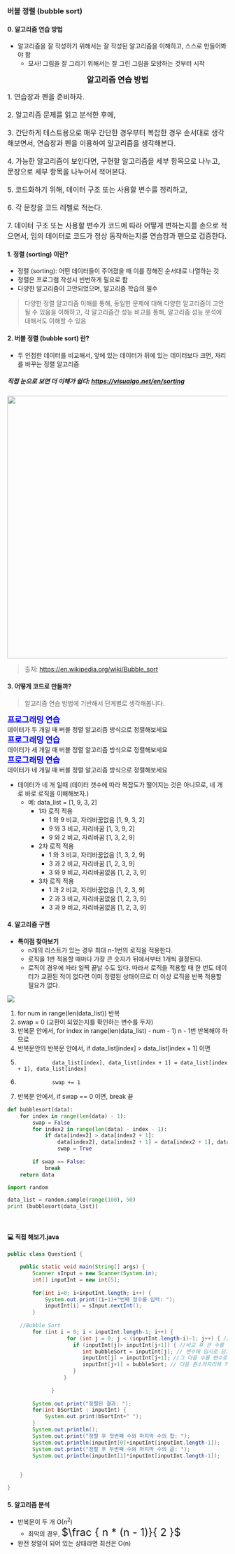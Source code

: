 ### 버블 정렬 (bubble sort) 

#### 0. 알고리즘 연습 방법
* 알고리즘을 잘 작성하기 위해서는 잘 작성된 알고리즘을 이해하고, 스스로 만들어봐야 함
  - 모사! 그림을 잘 그리기 위해서는 잘 그린 그림을 모방하는 것부터 시작


<div class="alert alert-block alert-info">
<center><strong><font size=4em>알고리즘 연습 방법</font></strong></center>

<font size=3em>1. 연습장과 펜을 준비하자.</font><br><br>
<font size=3em>2. 알고리즘 문제를 읽고 분석한 후에,</font><br><br>
<font size=3em>3. 간단하게 테스트용으로 매우 간단한 경우부터 복잡한 경우 순서대로 생각해보면서, 연습장과 펜을 이용하여 알고리즘을 생각해본다.</font><br><br>
<font size=3em>4. 가능한 알고리즘이 보인다면, 구현할 알고리즘을 세부 항목으로 나누고, 문장으로 세부 항목을 나누어서 적어본다.</font><br><br>
<font size=3em>5. 코드화하기 위해, 데이터 구조 또는 사용할 변수를 정리하고,</font><br><br>
<font size=3em>6. 각 문장을 코드 레벨로 적는다.</font><br><br>
<font size=3em>7. 데이터 구조 또는 사용할 변수가 코드에 따라 어떻게 변하는지를 손으로 적으면서, 임의 데이터로 코드가 정상 동작하는지를 연습장과 펜으로 검증한다.</font><br>
</div>

#### 1. 정렬 (sorting) 이란?
- 정렬 (sorting): 어떤 데이터들이 주어졌을 때 이를 정해진 순서대로 나열하는 것
- 정렬은 프로그램 작성시 빈번하게 필요로 함
- 다양한 알고리즘이 고안되었으며, 알고리즘 학습의 필수

> 다양한 정렬 알고리즘 이해를 통해, 동일한 문제에 대해 다양한 알고리즘이 고안될 수 있음을 이해하고,
> 각 알고리즘간 성능 비교를 통해, 알고리즘 성능 분석에 대해서도 이해할 수 있음

#### 2. 버블 정렬 (bubble sort) 란?
* 두 인접한 데이터를 비교해서, 앞에 있는 데이터가 뒤에 있는 데이터보다 크면, 자리를 바꾸는 정렬 알고리즘

##### 직접 눈으로 보면 더 이해가 쉽다: https://visualgo.net/en/sorting

<img src="https://upload.wikimedia.org/wikipedia/commons/c/c8/Bubble-sort-example-300px.gif" width=600/>

> 출처: https://en.wikipedia.org/wiki/Bubble_sort

#### 3. 어떻게 코드로 만들까?

> 알고리즘 연습 방법에 기반해서 단계별로 생각해봅니다.

<div class="alert alert-block alert-warning">
<strong><font color="blue" size="4em">프로그래밍 연습</font></strong><br>
데이터가 두 개일 때 버블 정렬 알고리즘 방식으로 정렬해보세요<br>
</div>

<div class="alert alert-block alert-warning">
<strong><font color="blue" size="4em">프로그래밍 연습</font></strong><br>
데이터가 세 개일 때 버블 정렬 알고리즘 방식으로 정렬해보세요<br>
</div>

<div class="alert alert-block alert-warning">
<strong><font color="blue" size="4em">프로그래밍 연습</font></strong><br>
데이터가 네 개일 때 버블 정렬 알고리즘 방식으로 정렬해보세요<br>
</div>

* 데이터가 네 개 일때 (데이터 갯수에 따라 복잡도가 떨어지는 것은 아니므로, 네 개로 바로 로직을 이해해보자.)
  - 예: data_list = [1, 9, 3, 2]
    - 1차 로직 적용
      - 1 와 9 비교, 자리바꿈없음 [1, 9, 3, 2]
      - 9 와 3 비교, 자리바꿈 [1, 3, 9, 2]
      - 9 와 2 비교, 자리바꿈 [1, 3, 2, 9]
    - 2차 로직 적용
      - 1 와 3 비교, 자리바꿈없음 [1, 3, 2, 9]
      - 3 과 2 비교, 자리바꿈 [1, 2, 3, 9]
      - 3 와 9 비교, 자리바꿈없음 [1, 2, 3, 9]
    - 3차 로직 적용
      - 1 과 2 비교, 자리바꿈없음 [1, 2, 3, 9]
      - 2 과 3 비교, 자리바꿈없음 [1, 2, 3, 9]
      - 3 과 9 비교, 자리바꿈없음 [1, 2, 3, 9]

#### 4. 알고리즘 구현
* **특이점 찾아보기**
  - n개의 리스트가 있는 경우 최대 n-1번의 로직을 적용한다.
  - 로직을 1번 적용할 때마다 가장 큰 숫자가 뒤에서부터 1개씩 결정된다.
  - 로직이 경우에 따라 일찍 끝날 수도 있다. 따라서 로직을 적용할 때 한 번도 데이터가 교환된 적이 없다면 이미 정렬된 상태이므로 더 이상 로직을 반복 적용할 필요가 없다.

<img src="https://www.fun-coding.org/00_Images/bubblealgo.png" />

1. for num in range(len(data_list)) 반복
2. swap = 0 (교환이 되었는지를 확인하는 변수를 두자)
2. 반복문 안에서, for index in range(len(data_list) - num - 1) n - 1번 반복해야 하므로
3. 반복문안의 반복문 안에서, if data_list[index] > data_list[index + 1] 이면
4.                data_list[index], data_list[index + 1] = data_list[index + 1], data_list[index]
5.                swap += 1
6. 반복문 안에서, if swap == 0 이면, break 끝


```python
def bubblesort(data):
    for index in range(len(data) - 1):
        swap = False
        for index2 in range(len(data) - index - 1):
            if data[index2] > data[index2 + 1]:
                data[index2], data[index2 + 1] = data[index2 + 1], data[index2]
                swap = True
        
        if swap == False:
            break
    return data
```


```python
import random

data_list = random.sample(range(100), 50)
print (bubblesort(data_list))
```

<br>

#### 💻 직접 해보기.java
```java
public class Question1 {

	public static void main(String[] args) {
		Scanner sInput = new Scanner(System.in);
		int[] inputInt = new int[5];
		
		for(int i=0; i<inputInt.length; i++) {
			System.out.print((i+1)+"번째 정수를 입력: ");
			inputInt[i] = sInput.nextInt();
		}
		
	//Bubble Sort
		for (int i = 0; i < inputInt.length-1; i++) {
                   for (int j = 0; j < (inputInt.length-i)-1; j++) { // 배열 0부터 끝까지 한번 돌면 제일 큰 수는 맨 끝에 자리하게 되어 있으니 그 다음부터는 그 수 비교 하지 않아도 되므로  -1
               	     if (inputInt[j]> inputInt[j+1]) { //비교 후 큰 수를 
                        int bubbleSort = inputInt[j]; // 변수에 임시로 담고 (큰 수를 잠시 다른 공간에 이사시키고)
                        inputInt[j] = inputInt[j+1]; //그 다음 수를 변수로 간 수의 배열 자리에 옮겨넣기  (그 자리에 작은 값 땡겨주고)
                        inputInt[j+1] = bubbleSort; // 다음 원소의자리에 커서 옮겨간 수를 다시 꺼내 배열에 넣어주기 (다시 큰 수를 배열 넣어주기, 자리바꿈이 일어남)
                     }
                  }
           
              }
		
		System.out.print("정렬된 결과: ");
		for(int bSortInt : inputInt) {
			System.out.print(bSortInt+" ");
		}
		System.out.println();
		System.out.print("정렬 후 첫번째 수와 마지막 수의 합: ");
		System.out.println(inputInt[0]+inputInt[inputInt.length-1]);
		System.out.print("정렬 후 두번째 수와 마지막 수의 곱: ");
		System.out.println(inputInt[1]*inputInt[inputInt.length-1]);
		
	
	}

}

```

#### 5. 알고리즘 분석
* 반복문이 두 개 O($n^2$)
  - 최악의 경우, <font size=5em>$\frac { n * (n - 1)}{ 2 }$</font>
* 완전 정렬이 되어 있는 상태라면 최선은 O(n)
